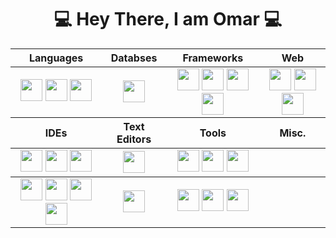 <div align = "center">

# 💻 Hey There, I am Omar 💻

  <table align ="center">
    <thead>
    <tr>
      <th>Languages</th>
      <th>Databses</th>
      <th>Frameworks</th>
      <th>Web</th>
    </tr>
    </thead>
    <tbody>
      <tr>
        <td align = "center">
          <img src = "src/java.png" width ="35px" height="35px">
          <img src = "../src/python.png" width ="35px" height="35px">
          <img src = "../src/cpp.png" width ="35px" height="35px">
        </td>
        <td  align = "center">
          <img src = "../src/mongodb.png" width ="35px" height="35px">
        </td>
        <td  align = "center">
          <img src = "../src/springboot.png" width ="35px" height="35px">
          <img src = "../src/express.png" width ="35px" height="35px">
          <img src = "../src/vuejs.png" width ="35px" height="35px">
          <img src = "../src/react.png" width ="35px" height="35px">
        </td>
        <td align = "center">
          <img src = "../src/html.png" width ="35px" height="35px">
          <img src = "../src/css.png" width ="35px" height="35px">
          <img src = "../src/javascript.png" width ="35px" height="35px">
        </td>
      </tr>
    </tbody>
    <thead>
    <tr>
      <th>IDEs</th>
      <th>Text Editors</th>
      <th>Tools</th>
      <th>Misc.</th>
    </tr>
    </thead>
    <tbody>
      <tr>
        <td align = "center">
          <img src = "../src/intellij.png" width ="35px" height="35px">
          <img src = "../src/pycharm.png" width ="35px" height="35px">
          <img src = "../src/vscode.png" width ="35px" height="35px">
        </td>
        <td align = "center">
          <img src = "../src/sublime.png" width ="35px" height="35px">
        </td>
        <td  align = "center">
          <img src = "../src/git.png" width ="35px" height="35px">
          <img src = "../src/terminal.png" width ="35px" height="35px">
          <img src = "../src/nodejs.png" width ="35px" height="35px">
        </td>
      </tr>
    </tbody>
    <tbody>
      <tr>
        <td align = "center">
          <img src = "../src/intellij.png" width ="35px" height="35px">
          <img src = "../src/pycharm.png" width ="35px" height="35px">
          <img src = "../src/vscode.png" width ="35px" height="35px">
          <img src = "../src/vs.png" width ="35px" height="35px">
        </td>
        <td align = "center">
          <img src = "../src/sublime.png" width ="35px" height="35px">
        </td>
        <td  align = "center">
          <img src = "../src/git.png" width ="35px" height="35px">
          <img src = "../src/terminal.png" width ="35px" height="35px">
          <img src = "../src/nodejs.png" width ="35px" height="35px">
        </td>
      </tr>
    </tbody>
  </table>
<div align = "center">


